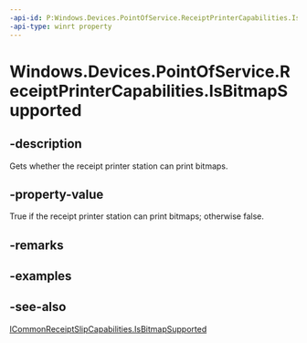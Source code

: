 ```yaml
---
-api-id: P:Windows.Devices.PointOfService.ReceiptPrinterCapabilities.IsBitmapSupported
-api-type: winrt property
---
```


<!-- Property syntax
public bool IsBitmapSupported { get; }
-->

# Windows.Devices.PointOfService.ReceiptPrinterCapabilities.IsBitmapSupported

## -description
Gets whether the receipt printer station can print bitmaps.

## -property-value
True if the receipt printer station can print bitmaps; otherwise false.

## -remarks

## -examples

## -see-also
[ICommonReceiptSlipCapabilities.IsBitmapSupported](icommonreceiptslipcapabilities_isbitmapsupported.md)
